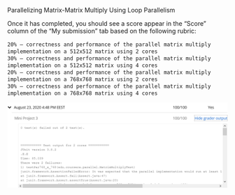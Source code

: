 Parallelizing Matrix-Matrix Multiply Using Loop Parallelism

Once it has completed, you should see a score appear in the “Score” column of the “My submission” tab based on the following rubric:

    20% – correctness and performance of the parallel matrix multiply implementation on a 512x512 matrix using 2 cores
    30% – correctness and performance of the parallel matrix multiply implementation on a 512x512 matrix using 4 cores
    20% – correctness and performance of the parallel matrix multiply implementation on a 768x768 matrix using 2 cores
    30% – correctness and performance of the parallel matrix multiply implementation on a 768x768 matrix using 4 cores

![Score](https://github.com/RostyslavMV/Parallel-Programming-in-Java/blob/master/miniproject_3/miniproject3score.PNG)
    

